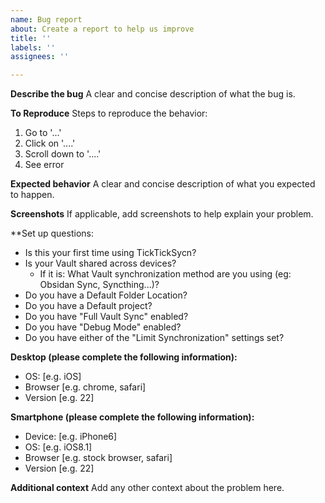 ```yaml
---
name: Bug report
about: Create a report to help us improve
title: ''
labels: ''
assignees: ''

---
```


**Describe the bug**
A clear and concise description of what the bug is.

**To Reproduce**
Steps to reproduce the behavior:
1. Go to '...'
2. Click on '....'
3. Scroll down to '....'
4. See error

**Expected behavior**
A clear and concise description of what you expected to happen.

**Screenshots**
If applicable, add screenshots to help explain your problem.

**Set up questions:
- Is this your first time using TickTickSycn?
- Is your Vault shared across devices?
  - If it is: What Vault synchronization method are you using (eg: Obsidan Sync, Syncthing...)? 
- Do you have a Default Folder Location?
- Do you have a Default project?
- Do you have "Full Vault Sync" enabled?
- Do you have "Debug Mode" enabled?
- Do you have either of the "Limit Synchronization" settings set?

**Desktop (please complete the following information):**
 - OS: [e.g. iOS]
 - Browser [e.g. chrome, safari]
 - Version [e.g. 22]

**Smartphone (please complete the following information):**
 - Device: [e.g. iPhone6]
 - OS: [e.g. iOS8.1]
 - Browser [e.g. stock browser, safari]
 - Version [e.g. 22]

**Additional context**
Add any other context about the problem here.
